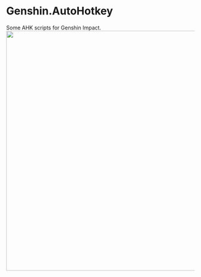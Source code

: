 # Genshin.AutoHotkey
Some AHK scripts for Genshin Impact.
<img src="./Assets/Kokomi_Attack.gif" width=640 high=360>

